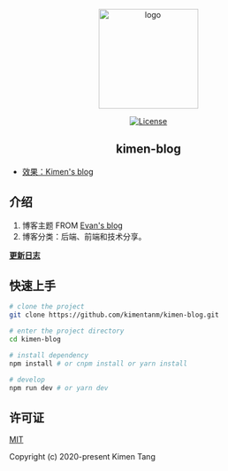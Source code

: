 <p align="center"><a href="https://blog.kimen.com.cn/" target="_blank" rel="noopener noreferrer"><img width="180" src="http://img.kimen.com.cn/img/20201207164724.jpeg" alt="logo"></a></p>

<p align="center">
  <a href="https://github.com/kimentanm/kimen-blog/blob/master/LICENSE"><img src="https://img.shields.io/github/license/kimentanm/kimen-blog" alt="License"></a>
</p>

<h2 align="center">kimen-blog</h2>

* [效果：Kimen's blog](https://blog.kimen.com.cn/)


## 介绍
1. 博客主题 FROM [Evan's blog](https://github.com/xugaoyi)
2. 博客分类：后端、前端和技术分享。

[**更新日志**](https://github.com/kimentanm/kimen-blog/releases)


## 快速上手

```bash
# clone the project
git clone https://github.com/kimentanm/kimen-blog.git

# enter the project directory
cd kimen-blog

# install dependency
npm install # or cnpm install or yarn install

# develop
npm run dev # or yarn dev
```

## 许可证
[MIT](https://github.com/kimentanm/kimen-blog/blob/master/LICENSE)

Copyright (c) 2020-present Kimen Tang
